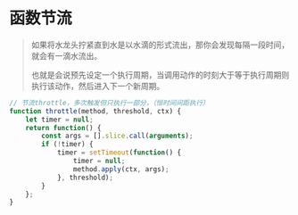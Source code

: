 # 函数节流

> 如果将水龙头拧紧直到水是以水滴的形式流出，那你会发现每隔一段时间，就会有一滴水流出。
>
> 也就是会说预先设定一个执行周期，当调用动作的时刻大于等于执行周期则执行该动作，然后进入下一个新周期。

```js
// 节流throttle，多次触发但只执行一部分，（恒时间间距执行）
function throttle(method, threshold, ctx) {
	let timer = null;
	return function() {
		const args = [].slice.call(arguments);
		if (!timer) {
			timer = setTimeout(function() {
				timer = null;
				method.apply(ctx, args);
			}, threshold);
		}
	};
}
```
